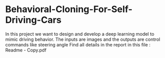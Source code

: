 # Behavioral-Cloning-For-Self-Driving-Cars
In this project we want to design and develop a deep learning model to mimic driving behavior. The inputs are images and the outputs are control commands like steering angle
Find all details in the report in this file : Readme - Copy.pdf
